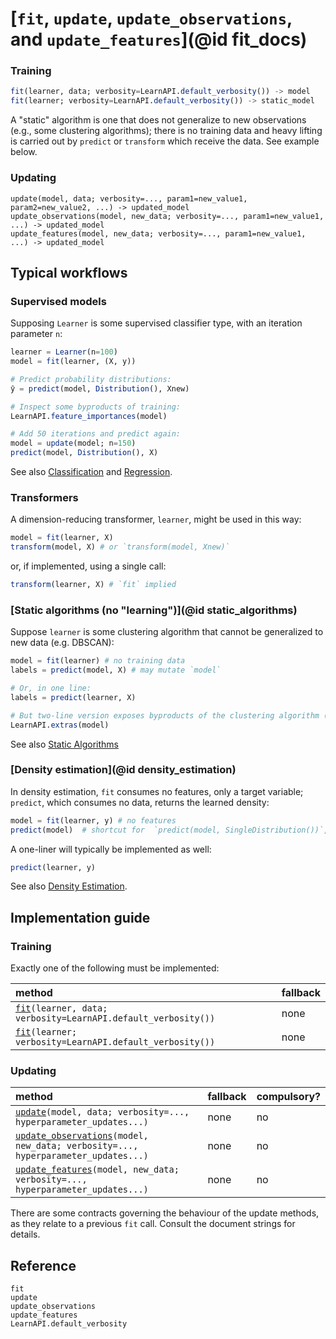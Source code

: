 # [`fit`, `update`, `update_observations`, and `update_features`](@id fit_docs)

### Training

```julia
fit(learner, data; verbosity=LearnAPI.default_verbosity()) -> model
fit(learner; verbosity=LearnAPI.default_verbosity()) -> static_model 
```

A "static" algorithm is one that does not generalize to new observations (e.g., some
clustering algorithms); there is no training data and heavy lifting is carried out by
`predict` or `transform` which receive the data. See example below.


### Updating

```
update(model, data; verbosity=..., param1=new_value1, param2=new_value2, ...) -> updated_model
update_observations(model, new_data; verbosity=..., param1=new_value1, ...) -> updated_model
update_features(model, new_data; verbosity=..., param1=new_value1, ...) -> updated_model
```

## Typical workflows

### Supervised models

Supposing `Learner` is some supervised classifier type, with an iteration parameter `n`:

```julia
learner = Learner(n=100)
model = fit(learner, (X, y))

# Predict probability distributions:
ŷ = predict(model, Distribution(), Xnew) 

# Inspect some byproducts of training:
LearnAPI.feature_importances(model)

# Add 50 iterations and predict again:
model = update(model; n=150)
predict(model, Distribution(), X)
```

See also [Classification](@ref) and [Regression](@ref).

### Transformers

A dimension-reducing transformer, `learner`,  might be used in this way:

```julia
model = fit(learner, X)
transform(model, X) # or `transform(model, Xnew)`
```

or, if implemented, using a single call:

```julia
transform(learner, X) # `fit` implied
```

### [Static algorithms (no "learning")](@id static_algorithms)

Suppose `learner` is some clustering algorithm that cannot be generalized to new data
(e.g. DBSCAN):

```julia
model = fit(learner) # no training data
labels = predict(model, X) # may mutate `model`

# Or, in one line:
labels = predict(learner, X)

# But two-line version exposes byproducts of the clustering algorithm (e.g., outliers):
LearnAPI.extras(model)
```

See also [Static Algorithms](@ref)

### [Density estimation](@id density_estimation)

In density estimation, `fit` consumes no features, only a target variable; `predict`,
which consumes no data, returns the learned density:

```julia
model = fit(learner, y) # no features
predict(model)  # shortcut for  `predict(model, SingleDistribution())`, or similar
```

A one-liner will typically be implemented as well:

```julia
predict(learner, y)
```

See also [Density Estimation](@ref).


## Implementation guide

### Training

Exactly one of the following must be implemented:

| method                                                                 | fallback |
|:-----------------------------------------------------------------------|:---------|
| [`fit`](@ref)`(learner, data; verbosity=LearnAPI.default_verbosity())` | none     |
| [`fit`](@ref)`(learner; verbosity=LearnAPI.default_verbosity())`       | none     |

### Updating

| method                                                                               | fallback | compulsory? |
|:-------------------------------------------------------------------------------------|:---------|-------------|
| [`update`](@ref)`(model, data; verbosity=..., hyperparameter_updates...)`              | none     | no          |
| [`update_observations`](@ref)`(model, new_data; verbosity=..., hyperparameter_updates...)` | none     | no          |
| [`update_features`](@ref)`(model, new_data; verbosity=..., hyperparameter_updates...)`     | none     | no          |

There are some contracts governing the behaviour of the update methods, as they relate to
a previous `fit` call. Consult the document strings for details.

## Reference

```@docs
fit
update
update_observations
update_features
LearnAPI.default_verbosity
```
